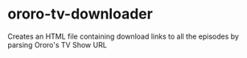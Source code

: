 # ororo-tv-downloader
Creates an HTML file containing download links to all the episodes by parsing Ororo's TV Show URL 
